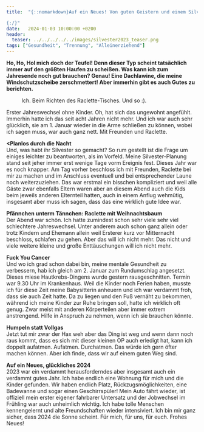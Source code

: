 ```yaml
---
title:  "{::nomarkdown}Auf ein Neues! Von guten Geistern und einem Silvester ohne kleine Scheißer

{:/}"
date:   2024-01-03 10:00:00 +0200
header:
  teaser: ../../../../../images/silvester2023_teaser.png
tags: ["Gesundheit", "Trennung", "Alleinerziehend"]
---
```


**Ho, Ho, Hol mich doch der Teufel! Denn dieser Typ scheint tatsächlich immer auf den größten Haufen zu scheißen. Was kann ich zum Jahresende noch gut brauchen? Genau! Eine Dachlawine, die meine Windschutzscheibe zerschmettert! Aber immerhin gibt es auch Gutes zu berichten.**

<figure>
  <img src="../../../../../images/silvester2023.png" alt="">
  <figcaption>Ich. Beim Richten des Raclette-Tisches. Und so :).</figcaption>
</figure>      

Erster Jahreswechsel ohne Kinder. Oh, hat sich das ungewohnt angefühlt. Immerhin hatte ich das seit acht Jahren nicht mehr. Und ich war auch sehr glücklich, sie am 1. Januar wieder in die Arme schließen zu können, wobei ich sagen muss, war auch ganz nett. Mit Freunden und Raclette.

<b><Planlos durch die Nacht</b><br>
Und, was habt ihr Silvester so gemacht? So rum gestellt ist die Frage um einiges leichter zu beantworten, als im Vorfeld. Meine Silvester-Planung stand seit jeher immer erst wenige Tage vorm Ereignis fest. Dieses Jahr war es noch knapper. Am Tag vorher beschloss ich mit Freunden, Raclette bei mir zu machen und im Anschluss eventuell und bei entsprechender Laune noch weiterzuziehen. Das war erstmal ein bisschen kompliziert und weil alle Gäste zwar ebenfalls Eltern waren aber an diesem Abend auch die Kids beim jeweils anderen Elternteil hatten, auch in einem Anflug wehmütig, insgesamt aber muss ich sagen, dass das eine wirklich gute Idee war. 

<b>Pfännchen unterm Tännchen: Raclette mit Weihnachtsbaum</b><br>
Der Abend war schön. Ich hatte zumindest schon sehr viele sehr viel schlechtere Jahreswechsel. Unter anderem auch schon ganz allein oder trotz Kindern und Ehemann allein weil Ersterer kurz vor Mitternacht beschloss, schlafen zu gehen. Aber das will ich nicht mehr. Das nicht und viele weitere kleine und große Enttäuschungen will ich nicht mehr. 

<b>Fuck You Cancer</b><br>
Und wo ich grad schon dabei bin, meine mentale Gesundheit zu verbessern, hab ich gleich am 2. Januar zum Rundumschlag angesetzt. Dieses miese Hautkrebs-Dingens wurde gestern rausgeschnitten. Termin war 9.30 Uhr im Krankenhaus. Weil die Kinder noch Ferien haben, musste ich für diese Zeit meine Babysitterin anheuern und ich war verdammt froh, dass sie auch Zeit hatte. Da zu liegen und den Fuß vernäht zu bekommen, während ich meine Kinder zur Ruhe bringen soll, hatte ich wirklich oft genug. Zwar meist mit anderen Körperteilen aber immer extrem anstrengend. Hilfe in Anspruch zu nehmen, wenn ich sie brauchen könnte. 

<b>Humpeln statt Vollgas</b><br>
Jetzt tut mir zwar der Hax weh aber das Ding ist weg und wenn dann noch raus kommt, dass es sich mit dieser kleinen OP auch erledigt hat, kann ich doppelt aufatmen. Aufatmen. Durchatmen. Das würde ich gern öfter machen können. Aber ich finde, dass wir auf einem guten Weg sind. 

<b>Auf ein Neues, glückliches 2024</b><br>
2023 war ein verdammt herausforderndes aber insgesamt auch ein verdammt gutes Jahr. Ich habe endlich eine Wohnung für mich und die Kinder gefunden. Wir haben endlich Platz, Rückzugsmöglichkeiten, eine Badewanne und sogar einen Geschirrspüler! Mein Auto fährt wieder, ist offiziell mein erster eigener fahrbarer Untersatz und der Jobwechsel im Frühling war auch unheimlich wichtig. Ich habe tolle Menschen kennengelernt und alte Freundschaften wieder intensiviert. Ich bin mir ganz sicher, dass 2024 die Sonne scheint. Für mich, für uns, für euch. Frohes Neues! 






 






 

 





 









 















 















 

 





 

  


 
 
 
 


   


 



 






 






 


 
 






















 








 

   



















  












 






 





  


  






					 


 
 








